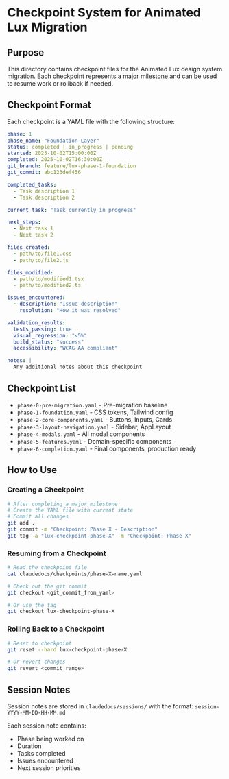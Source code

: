 # Checkpoint System for Animated Lux Migration

## Purpose

This directory contains checkpoint files for the Animated Lux design system migration. Each checkpoint represents a major milestone and can be used to resume work or rollback if needed.

## Checkpoint Format

Each checkpoint is a YAML file with the following structure:

```yaml
phase: 1
phase_name: "Foundation Layer"
status: completed | in_progress | pending
started: 2025-10-02T15:00:00Z
completed: 2025-10-02T16:30:00Z
git_branch: feature/lux-phase-1-foundation
git_commit: abc123def456

completed_tasks:
  - Task description 1
  - Task description 2

current_task: "Task currently in progress"

next_steps:
  - Next task 1
  - Next task 2

files_created:
  - path/to/file1.css
  - path/to/file2.js

files_modified:
  - path/to/modified1.tsx
  - path/to/modified2.ts

issues_encountered:
  - description: "Issue description"
    resolution: "How it was resolved"

validation_results:
  tests_passing: true
  visual_regression: "<5%"
  build_status: "success"
  accessibility: "WCAG AA compliant"

notes: |
  Any additional notes about this checkpoint
```

## Checkpoint List

- `phase-0-pre-migration.yaml` - Pre-migration baseline
- `phase-1-foundation.yaml` - CSS tokens, Tailwind config
- `phase-2-core-components.yaml` - Buttons, Inputs, Cards
- `phase-3-layout-navigation.yaml` - Sidebar, AppLayout
- `phase-4-modals.yaml` - All modal components
- `phase-5-features.yaml` - Domain-specific components
- `phase-6-completion.yaml` - Final components, production ready

## How to Use

### Creating a Checkpoint
```bash
# After completing a major milestone
# Create the YAML file with current state
# Commit all changes
git add .
git commit -m "Checkpoint: Phase X - Description"
git tag -a "lux-checkpoint-phase-X" -m "Checkpoint: Phase X"
```

### Resuming from a Checkpoint
```bash
# Read the checkpoint file
cat claudedocs/checkpoints/phase-X-name.yaml

# Check out the git commit
git checkout <git_commit_from_yaml>

# Or use the tag
git checkout lux-checkpoint-phase-X
```

### Rolling Back to a Checkpoint
```bash
# Reset to checkpoint
git reset --hard lux-checkpoint-phase-X

# Or revert changes
git revert <commit_range>
```

## Session Notes

Session notes are stored in `claudedocs/sessions/` with the format:
`session-YYYY-MM-DD-HH-MM.md`

Each session note contains:
- Phase being worked on
- Duration
- Tasks completed
- Issues encountered
- Next session priorities
